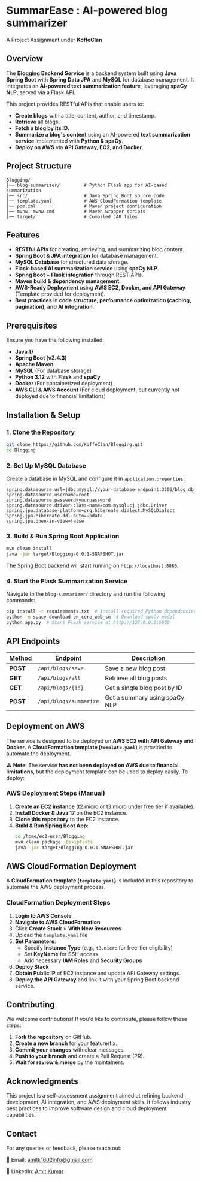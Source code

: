 #  SummarEase : AI-powered blog summarizer 

A Project Assignment under **KoffeClan**

## Overview
The **Blogging Backend Service** is a backend system built using **Java Spring Boot** with **Spring Data JPA** and **MySQL** for database management. It integrates an **AI-powered text summarization feature**, leveraging **spaCy NLP**, served via a Flask API.

This project provides RESTful APIs that enable users to:
- **Create blogs** with a title, content, author, and timestamp.
- **Retrieve** all blogs.
- **Fetch a blog by its ID.**
- **Summarize a blog's content** using an AI-powered **text summarization service** implemented with **Python & spaCy**.
- **Deploy on AWS** via **API Gateway, EC2, and Docker**.

## Project Structure
```
Blogging/
│── blog-summarizer/         # Python Flask app for AI-based summarization
│── src/                     # Java Spring Boot source code
│── template.yaml            # AWS CloudFormation template
│── pom.xml                  # Maven project configuration
│── mvnw, mvnw.cmd           # Maven wrapper scripts
│── target/                  # Compiled JAR files
```

## Features
- **RESTful APIs** for creating, retrieving, and summarizing blog content.
- **Spring Boot & JPA integration** for database management.
- **MySQL Database** for structured data storage.
- **Flask-based AI summarization service** using **spaCy NLP**.
- **Spring Boot + Flask integration** through REST APIs.
- **Maven build & dependency management**.
- **AWS-Ready Deployment** using **AWS EC2, Docker, and API Gateway** (Template provided for deployment).
- **Best practices** in **code structure, performance optimization (caching, pagination), and AI integration**.

## Prerequisites
Ensure you have the following installed:
- **Java 17**
- **Spring Boot (v3.4.3)**
- **Apache Maven**
- **MySQL** (For database storage)
- **Python 3.12** with **Flask** and **spaCy**
- **Docker** (For containerized deployment)
- **AWS CLI & AWS Account** (For cloud deployment, but currently not deployed due to financial limitations)

## Installation & Setup
### 1. Clone the Repository
```bash
git clone https://github.com/KoffeClan/Blogging.git
cd Blogging
```

### 2. Set Up MySQL Database
Create a database in MySQL and configure it in `application.properties`:
```properties
spring.datasource.url=jdbc:mysql://your-database-endpoint:3306/blog_db
spring.datasource.username=root
spring.datasource.password=yourpassword
spring.datasource.driver-class-name=com.mysql.cj.jdbc.Driver
spring.jpa.database-platform=org.hibernate.dialect.MySQLDialect
spring.jpa.hibernate.ddl-auto=update
spring.jpa.open-in-view=false
```

### 3. Build & Run Spring Boot Application
```sh
mvn clean install
java -jar target/Blogging-0.0.1-SNAPSHOT.jar
```
The Spring Boot backend will start running on `http://localhost:8080`.

### 4. Start the Flask Summarization Service
Navigate to the `blog-summarizer/` directory and run the following commands:
```bash
pip install -r requirements.txt  # Install required Python dependencies
python -m spacy download en_core_web_sm  # Download spaCy model
python app.py  # Start Flask service at http://127.0.0.1:5000
```

## API Endpoints

| Method | Endpoint             | Description |
|--------|----------------------|-------------|
| **POST** | `/api/blogs/save` | Save a new blog post |
| **GET** | `/api/blogs/all` | Retrieve all blog posts |
| **GET** | `/api/blogs/{id}` | Get a single blog post by ID |
| **POST** | `/api/blogs/summarize` | Get a summary using spaCy NLP |

## Deployment on AWS 
The service is designed to be deployed on **AWS EC2 with API Gateway and Docker**.
A **CloudFormation template (`template.yaml`)** is provided to automate the deployment.

⚠ **Note**: The service **has not been deployed on AWS due to financial limitations**, but the deployment template can be used to deploy easily. To deploy:

### AWS Deployment Steps (Manual)
1. **Create an EC2 instance** (t2.micro or t3.micro under free tier if available).
2. **Install Docker & Java 17** on the EC2 instance.
3. **Clone this repository** to the EC2 instance.
4. **Build & Run Spring Boot App**:
   ```sh
   cd /home/ec2-user/Blogging
   mvn clean package -DskipTests
   java -jar target/Blogging-0.0.1-SNAPSHOT.jar
   ```

## AWS CloudFormation Deployment 
A **CloudFormation template (`template.yaml`)** is included in this repository to automate the AWS deployment process.

### CloudFormation Deployment Steps
1. **Login to AWS Console**
2. **Navigate to AWS CloudFormation**
3. Click **Create Stack** > **With New Resources**
4. Upload the `template.yaml` file
5. **Set Parameters**:
   - Specify **Instance Type** (e.g., `t3.micro` for free-tier eligibility)
   - Set **KeyName** for SSH access
   - Add necessary **IAM Roles** and **Security Groups**
6. **Deploy Stack**
7. **Obtain Public IP** of EC2 instance and update API Gateway settings.
8. **Deploy the API Gateway** and link it with your Spring Boot backend service.

## Contributing
We welcome contributions! If you'd like to contribute, please follow these steps:
1. **Fork the repository** on GitHub.
2. **Create a new branch** for your feature/fix.
3. **Commit your changes** with clear messages.
4. **Push to your branch** and create a Pull Request (PR).
5. **Wait for review & merge** by the maintainers.

## Acknowledgments
This project is a self-assessment assignment aimed at refining backend development, AI integration, and AWS deployment skills. It follows industry best practices to improve software design and cloud deployment capabilities.

## Contact
For any queries or feedback, please reach out:

📧 Email: [amitk1602info@gmail.com](mailto:amitk1602info@gmail.com)

🔗 LinkedIn: [Amit Kumar](https://www.linkedin.com/in/kumaramit02/)

